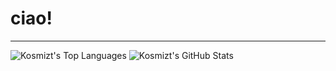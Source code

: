 # ciao!

---
![Kosmizt's Top Languages](https://github-readme-stats.vercel.app/api/top-langs/?username=kosmizt&theme=dracula&show_icons=true&hide_border=false&layout=compact)
![Kosmizt's GitHub Stats](https://github-readme-stats.vercel.app/api?username=kosmizt&theme=dracula&show_icons=true&hide_border=false&count_private=true)
